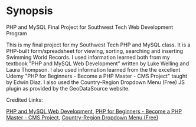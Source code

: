 # Synopsis
PHP and MySQL Final Project for Southwest Tech Web Development Program

This is my final project for my Southwest Tech PHP and MySQL class.  It is a PHP-built form/spreadsheet for viewing, sorting, searching and inserting Swimming World Records.  I used information learned both from my textbook "PHP and MySQL Web Development" written by Luke Welling and Laura Thompson.  I also used information learned from the the excellent Udemy "PHP for Beginners - Become a PHP Master - CMS Project" taught by Edwin Diaz. I also used the Country-Region Dropdown Menu (Free) JS plugin as provided by the GeoDataSource website. 

Credited Links:

[PHP and MySQL Web Development](http://www.informit.com/store/php-and-mysql-web-development-9780321833891),
[PHP for Beginners - Become a PHP Master - CMS Project](https://www.udemy.com/php-for-complete-beginners-includes-msql-object-oriented/),
[Country-Region Dropdown Menu (Free)](https://www.geodatasource.com/software/country-region-dropdown-menu)

